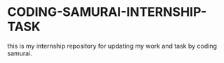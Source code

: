# CODING-SAMURAI-INTERNSHIP-TASK
this is my internship repository for updating my work and task by coding samurai.

